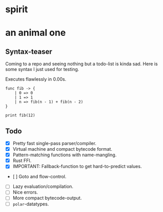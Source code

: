 # spirit
# an animal one

## Syntax-teaser

Coming to a repo and seeing nothing but a todo-list is kinda sad. Here is some syntax I just used for testing.

Executes flawlessly in 0.00s.

```
func fib -> {
    | 0 => 0
    | 1 => 1
    | n => fib(n - 1) + fib(n - 2)
}

print fib(12)
```

## Todo

- [x] Pretty fast single-pass parser/compiler.
- [x] Virtual machine and compact bytecode format.
- [x] Pattern-matching functions with name-mangling.
- [x] Rust FFI.
- [x] IMPORTANT: Fallback-function to get hard-to-predict values.
- [ ] Goto and flow-control.
- [ ] Lazy evaluation/compilation.
- [ ] Nice errors.
- [ ] More compact bytecode-output.
- [ ] `polar`-datatypes.
